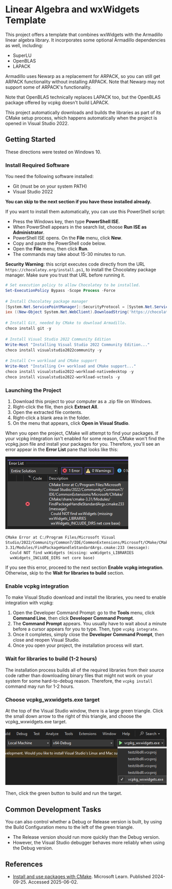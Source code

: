 # Linear Algebra and wxWidgets Template

This project offers a template that combines wxWidgets with the Armadillo linear algebra library. It incorporates some optional Armadillo dependencies as well, including:
 * SuperLU
 * OpenBLAS
 * LAPACK

Armadillo uses Newarp as a replacement for ARPACK, so you can still get ARPACK functionality without installing ARPACK. Note that Newarp may not support some of ARPACK's functionality.

Note that OpenBLAS technically replaces LAPACK too, but the OpenBLAS package offered by vcpkg doesn't build LAPACK.

This project automatically downloads and builds the libraries as part of its CMake setup process, which happens automatically when the project is opened in Visual Studio 2022.

## Getting Started

These directions were tested on Windows 10.

### Install Required Software

You need the following software installed:
  * Git (must be on your system PATH)
  * Visual Studio 2022

**You can skip to the next section if you have these installed already.**

If you want to install them automatically, you can use this PowerShell script:
  * Press the Windows key, then type **PowerShell ISE**.
  * When PowerShell appears in the search list, choose **Run ISE as Administrator**.
  * PowerShell ISE opens. On the **File** menu, click **New**.
  * Copy and paste the PowerShell code below.
  * Open the **File** menu, then click **Run**.
  * The commands may take about 15-30 minutes to run.

**Security Warning**: this script executes code directly from the URL `https://chocolatey.org/install.ps1`, to install the Chocolatey package manager. Make sure you trust that URL before running it.

``` PowerShell
# Set execution policy to allow Chocolatey to be installed.
Set-ExecutionPolicy Bypass -Scope Process -Force

# Install Chocolatey package manager
[System.Net.ServicePointManager]::SecurityProtocol = [System.Net.ServicePointManager]::SecurityProtocol -bor 3072
iex ((New-Object System.Net.WebClient).DownloadString('https://chocolatey.org/install.ps1'))

# Install Git, needed by CMake to download Armadillo.
choco install git -y

# Install Visual Studio 2022 Community Edition
Write-Host "Installing Visual Studio 2022 Community Edition..."
choco install visualstudio2022community -y

# Install C++ workload and CMake support
Write-Host "Installing C++ workload and CMake support..."
choco install visualstudio2022-workload-nativedesktop -y
choco install visualstudio2022-workload-vctools -y
```

### Launching the Project

 1. Download this project to your computer as a .zip file on Windows.
 2. Right-click the file, then pick **Extract All**.
 3. Open the extracted file contents.
 4. Right-click a blank area in the folder.
 5. On the menu that appears, click **Open in Visual Studio**.

When you open the project, CMake will attempt to find your packages. If your vcpkg integration isn't enabled for some reason, CMake won't find the vcpkg.json file and install your packages for you. Therefore, you'll see an error appear in the **Error List** pane that looks like this:

![Screenshot of the CMake error that appears when packages are not installed yet](images/cmake-error-finding-packages.png)

``` text
CMake Error at C:/Program Files/Microsoft Visual Studio/2022/Community/Common7/IDE/CommonExtensions/Microsoft/CMake/CMake/share/cmake-3.31/Modules/FindPackageHandleStandardArgs.cmake:233 (message):
  Could NOT find wxWidgets (missing: wxWidgets_LIBRARIES
  wxWidgets_INCLUDE_DIRS net core base)
```

If you see this error, proceed to the next section **Enable vcpkg integration**. Otherwise, skip to the **Wait for libraries to build** section.

### Enable vcpkg integration

To make Visual Studio download and install the libraries, you need to enable integration with vcpkg:
 1. Open the Developer Command Prompt: go to the **Tools** menu, click **Command Line**, then click **Developer Command Prompt**.
 2. The **Command Prompt** appears. You usually have to wait about a minute before a cursor appears for you to type. Then, type `vcpkg integrate`.
 3. Once it completes, simply close the **Developer Command Prompt**, then close and reopen Visual Studio.
 4. Once you open your project, the installation process will start.

### Wait for libraries to build (1-2 hours)

The installation process builds all of the required libraries from their source code rather than downloading binary files that might not work on your system for some hard-to-debug reason. Therefore, the `vcpkg install` command may run for 1-2 hours.

### Choose vcpkg_wxwidgets.exe target

At the top of the Visual Studio window, there is a large green triangle. Click the small down arrow to the right of this triangle, and choose the vcpkg_wxwidgets.exe target.

![Screenshot of choosing to run a target](images/choose-target.png)

Then, click the green button to build and run the target.

## Common Development Tasks

You can also control whether a Debug or Release version is built, by using the Build Configuration menu to the left of the green triangle.
  * The Release version should run more quickly than the Debug version.
  * However, the Visual Studio debugger behaves more reliably when using the Debug version.

## References

  * [Install and use packages with CMake](https://learn.microsoft.com/en-us/vcpkg/get_started/get-started). Microsoft Learn. Published 2024-09-25. Accessed 2025-06-02.

